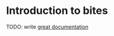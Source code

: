 # Introduction to bites

TODO: write [great documentation](http://jacobian.org/writing/what-to-write/)
